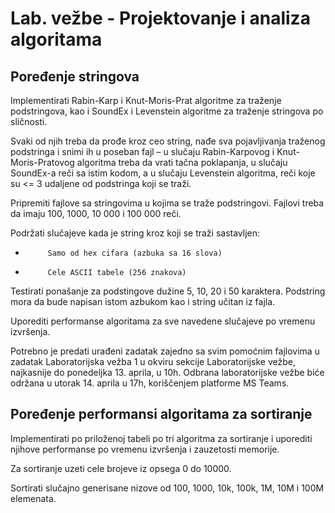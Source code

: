 # Lab. vežbe - Projektovanje i analiza algoritama

## Poređenje stringova

Implementirati Rabin-Karp i Knut-Moris-Prat algoritme za traženje podstringova, kao i SoundEx i Levenstein algoritme za traženje stringova po sličnosti.

Svaki od njih treba da prođe kroz ceo string, nađe sva pojavljivanja traženog podstringa i snimi ih u poseban fajl – u slučaju Rabin-Karpovog i Knut-Moris-Pratovog algoritma treba da vrati tačna poklapanja, u slučaju SoundEx-a reči sa istim kodom, a u slučaju Levenstein algoritma, reči koje su <= 3 udaljene od podstringa koji se traži.

Pripremiti fajlove sa stringovima u kojima se traže podstringovi. Fajlovi treba da imaju 100, 1000, 10 000 i 100 000 reči.

Podržati slučajeve kada je string kroz koji se traži sastavljen:

-          Samo od hex cifara (azbuka sa 16 slova)

-          Cele ASCII tabele (256 znakova)

Testirati ponašanje za podstingove dužine 5, 10, 20 i 50 karaktera. Podstring mora da bude napisan istom azbukom kao i string učitan iz fajla.

Uporediti performanse algoritama za sve navedene slučajeve po vremenu izvršenja.


Potrebno je predati urađeni zadatak zajedno sa svim pomoćnim fajlovima u zadatak Laboratorijska vežba 1 u okviru sekcije Laboratorijske vežbe, najkasnije do ponedeljka 13. aprila, u 10h. Odbrana laboratorijske vežbe biće održana u utorak 14. aprila u 17h, koriščenjem platforme MS Teams.

## Poređenje performansi algoritama za sortiranje

Implementirati po priloženoj tabeli po tri algoritma za sortiranje i uporediti njihove performanse po vremenu izvršenja i zauzetosti memorije.

Za sortiranje uzeti cele brojeve iz opsega 0 do 10000.

Sortirati slučajno generisane nizove od 100, 1000, 10k, 100k, 1M, 10M i 100M elemenata.
